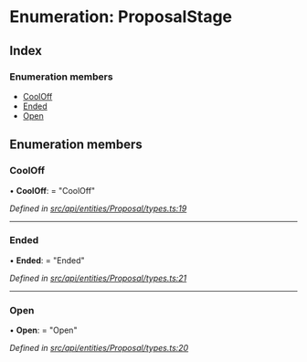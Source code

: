 # Enumeration: ProposalStage

## Index

### Enumeration members

* [CoolOff](proposalstage.md#cooloff)
* [Ended](proposalstage.md#ended)
* [Open](proposalstage.md#open)

## Enumeration members

###  CoolOff

• **CoolOff**: = "CoolOff"

*Defined in [src/api/entities/Proposal/types.ts:19](https://github.com/PolymathNetwork/polymesh-sdk/blob/da0f7fd7/src/api/entities/Proposal/types.ts#L19)*

___

###  Ended

• **Ended**: = "Ended"

*Defined in [src/api/entities/Proposal/types.ts:21](https://github.com/PolymathNetwork/polymesh-sdk/blob/da0f7fd7/src/api/entities/Proposal/types.ts#L21)*

___

###  Open

• **Open**: = "Open"

*Defined in [src/api/entities/Proposal/types.ts:20](https://github.com/PolymathNetwork/polymesh-sdk/blob/da0f7fd7/src/api/entities/Proposal/types.ts#L20)*
